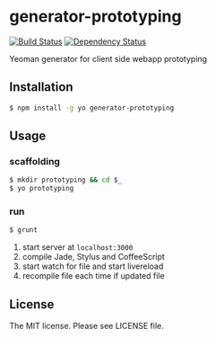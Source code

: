 # generator-prototyping

[![Build Status](https://travis-ci.org/sasaplus1/generator-prototyping.png)](https://travis-ci.org/sasaplus1/generator-prototyping)
[![Dependency Status](https://gemnasium.com/sasaplus1/generator-prototyping.png)](https://gemnasium.com/sasaplus1/generator-prototyping)

Yeoman generator for client side webapp prototyping

## Installation

```sh
$ npm install -g yo generator-prototyping
```

## Usage

### scaffolding

```sh
$ mkdir prototyping && cd $_
$ yo prototyping
```

### run

```sh
$ grunt
```

1. start server at `localhost:3000`
1. compile Jade, Stylus and CoffeeScript
1. start watch for file and start livereload
1. recompile file each time if updated file

## License

The MIT license. Please see LICENSE file.
